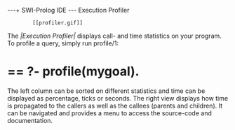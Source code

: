 ---+ SWI-Prolog IDE --- Execution Profiler

			[[profiler.gif]]

The *|Execution Profiler|* displays call- and time statistics on your
program. To profile a query, simply run profile/1:

==
?- profile(mygoal).
==

The left column can be sorted on different statistics and time can be
displayed as percentage, ticks or seconds. The right view displays how
time is propagated to the callers as well as the callees (parents and
children). It can be navigated and provides a menu to access the
source-code and documentation. 
